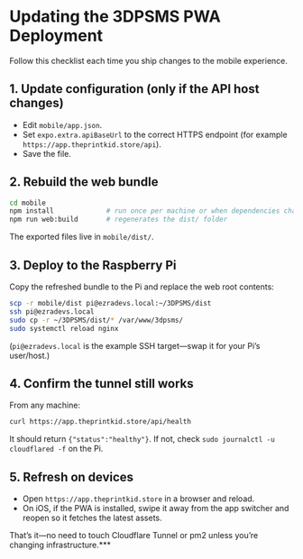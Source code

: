 # Updating the 3DPSMS PWA Deployment

Follow this checklist each time you ship changes to the mobile experience.

## 1. Update configuration (only if the API host changes)

- Edit `mobile/app.json`.
- Set `expo.extra.apiBaseUrl` to the correct HTTPS endpoint (for example `https://app.theprintkid.store/api`).
- Save the file.

## 2. Rebuild the web bundle

```bash
cd mobile
npm install             # run once per machine or when dependencies change
npm run web:build       # regenerates the dist/ folder
```

The exported files live in `mobile/dist/`.

## 3. Deploy to the Raspberry Pi

Copy the refreshed bundle to the Pi and replace the web root contents:

```bash
scp -r mobile/dist pi@ezradevs.local:~/3DPSMS/dist
ssh pi@ezradevs.local
sudo cp -r ~/3DPSMS/dist/* /var/www/3dpsms/
sudo systemctl reload nginx
```

(`pi@ezradevs.local` is the example SSH target—swap it for your Pi’s user/host.)

## 4. Confirm the tunnel still works

From any machine:

```bash
curl https://app.theprintkid.store/api/health
```

It should return `{"status":"healthy"}`. If not, check `sudo journalctl -u cloudflared -f` on the Pi.

## 5. Refresh on devices

- Open `https://app.theprintkid.store` in a browser and reload.
- On iOS, if the PWA is installed, swipe it away from the app switcher and reopen so it fetches the latest assets.

That’s it—no need to touch Cloudflare Tunnel or pm2 unless you’re changing infrastructure.***
